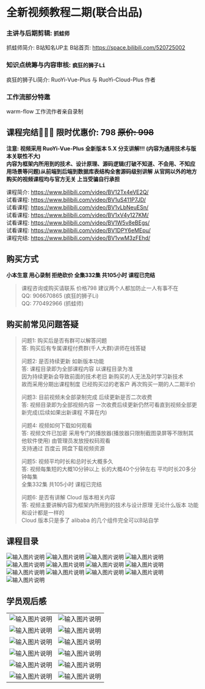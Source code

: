 # 全新视频教程二期(联合出品)

### 主讲与后期剪辑: `抓蛙师` 

抓蛙师简介: B站知名UP主 B站首页: https://space.bilibili.com/520725002

### 知识点统筹与内容审核: `疯狂的狮子Li`

疯狂的狮子Li简介: RuoYi-Vue-Plus 与 RuoYi-Cloud-Plus 作者

### 工作流部分特邀

warm-flow 工作流作者亲自录制

## 课程完结🎉🎉🎉 限时优惠价: 798 ~~原价: 998~~

**注意: 视频采用 RuoYi-Vue-Plus 全新版本 5.X 分支讲解!!! (内容为通用技术与版本关联性不大)**<br>
**内容为框架内所用到的技术、设计原理、源码逻辑(打破不知道、不会用、不知应用场景等问题)从前端到后端到数据库表结构全套源码级别讲解**
**从官网以外的地方购买的视频课程均与官方无关 上当受骗自行承担**

课程简介: https://www.bilibili.com/video/BV12Tx4eVE2Q/
<br>
试看课程: https://www.bilibili.com/video/BV1uS411P7JD/
<br>
试看课程: https://www.bilibili.com/video/BV1vLbNeuESn/
<br>
试看课程: https://www.bilibili.com/video/BV1xV4y127KM/
<br>
试看课程: https://www.bilibili.com/video/BV1W5v8eBEgs/
<br>
试看课程: https://www.bilibili.com/video/BV1DPY6eMEpu/
<br>
课程完结: https://www.bilibili.com/video/BV1vwM3zFEhd/
<br>

## 购买方式

**小本生意 用心录制 拒绝砍价 全集332集 共105小时 课程已完结**<br>
> 课程咨询或购买请联系 价格798 建议两个人都加防止一人有事不在<br>
> QQ:  906670865 (疯狂的狮子Li)<br>
> QQ:  770492966 (抓蛙师)

## 购买前常见问题答疑
> 问题1: 购买后是否有群可以解答问题<br>
> 答: 购买后有专属课程付费群(千人大群)讲师在线答疑
> 
> 问题2: 是否持续更新 如新版本功能<br>
> 答: 课程目录即为全部课程内容 以课程目录为准<br>
> 因为持续更新会导致前面的技术老旧 新购买的人无法及时学习新技术<br>
> 故而采用分期出课程制度 已经购买过的老客户 再次购买一期的人二期半价
> 
> 问题3: 目前视频未全部录制完成 后续更新是否二次收费<br>
> 答: 视频目录即为全部视频内容 一次收费后续更新仍然可看直到视频全部更新完成(后续如果出新课程 不算在内)
>
> 问题4: 视频如何下载如何观看<br>
> 答: 视频文件已加密 采用专门的播放器(播放器只限制截图录屏等不限制其他软件使用) 由管理员发放授权码观看<br>
> 支持通过 百度云 网盘下载视频资源
>
> 问题5: 视频平均时长和总时长大概多久<br>
> 答: 视频每集短的大概10分钟以上 长的大概40个分钟左右 平均时长20多分钟每集<br>
> 全集332集 共105小时 课程已完结
> 
> 问题6: 是否有讲解 Cloud 版本相关内容<br>
> 答: 视频主要讲解内容为框架内所用到的技术与设计原理 无论什么版本 功能和设计都是一样的<br>
> Cloud 版本只是多了 alibaba 的几个组件完全可以B站自学

## 课程目录

![输入图片说明](https://foruda.gitee.com/images/1735699902946629462/03fb743d_1766278.png "屏幕截图")
![输入图片说明](https://foruda.gitee.com/images/1727603697672351164/65c73e29_1766278.png "屏幕截图")
![输入图片说明](https://foruda.gitee.com/images/1727604635047864742/dfd2664f_1766278.png "屏幕截图")
![输入图片说明](https://foruda.gitee.com/images/1730118032519913336/f5a0c890_1766278.png "屏幕截图")
![输入图片说明](https://foruda.gitee.com/images/1732546200700587631/a61afb99_1766278.png "屏幕截图")
![输入图片说明](https://foruda.gitee.com/images/1733755340537282642/8873ee8a_1766278.png "屏幕截图")
![输入图片说明](https://foruda.gitee.com/images/1737698503851213234/fde8380a_1766278.png "屏幕截图")
![输入图片说明](https://foruda.gitee.com/images/1737698514675681518/01ddcbc7_1766278.png "屏幕截图")
![输入图片说明](https://foruda.gitee.com/images/1742976536707638867/af247867_1766278.png "屏幕截图")
![输入图片说明](https://foruda.gitee.com/images/1744168940308110551/e7db3755_1766278.png "屏幕截图")
![输入图片说明](https://foruda.gitee.com/images/1748914300140494053/9ac3bfbb_1766278.png "屏幕截图")
![输入图片说明](https://foruda.gitee.com/images/1748914197072911145/6bad37f0_1766278.png "屏幕截图")
![输入图片说明](https://foruda.gitee.com/images/1749435077772796501/35b965a1_1766278.png "屏幕截图")

## 学员观后感

|                                                                                             |                                                                                             |
|---------------------------------------------------------------------------------------------|---------------------------------------------------------------------------------------------|
| ![输入图片说明](https://foruda.gitee.com/images/1691386100129796781/44b69dae_1766278.jpeg "屏幕截图") | ![输入图片说明](https://foruda.gitee.com/images/1691386076834242484/a6073f7d_1766278.png "屏幕截图")  |
| ![输入图片说明](https://foruda.gitee.com/images/1691386089186649583/98ac8b7c_1766278.png "屏幕截图")  | ![输入图片说明](https://foruda.gitee.com/images/1691386108722171132/b937b23a_1766278.jpeg "屏幕截图") |
| ![输入图片说明](https://foruda.gitee.com/images/1695714607596127461/513b6893_1766278.png "屏幕截图")  | ![输入图片说明](https://foruda.gitee.com/images/1692804549604261480/09ef12f6_1766278.png "屏幕截图")  |
| ![输入图片说明](https://foruda.gitee.com/images/1692804541482477905/578e5448_1766278.png "屏幕截图")  | ![输入图片说明](https://foruda.gitee.com/images/1695714614517941469/cac681fb_1766278.png "屏幕截图")  |
| ![输入图片说明](https://foruda.gitee.com/images/1698807198508085566/16c37a1b_1766278.png "屏幕截图")  | ![输入图片说明](https://foruda.gitee.com/images/1698807208125772586/ceed632e_1766278.png "屏幕截图")  |
| ![输入图片说明](https://foruda.gitee.com/images/1698807214013013096/ad3bc016_1766278.png "屏幕截图")  | ![输入图片说明](https://foruda.gitee.com/images/1698807221010472627/72b10901_1766278.png "屏幕截图")  | 
